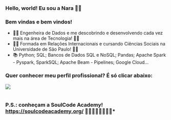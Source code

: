 ### Hello, world! Eu sou a Nara 🧑🏻


### Bem vindas e bem vindos!




- 👩‍🎓 Engenheira de Dados e me descobrindo e desenvolvendo cada vez mais na área de Tecnologia! 👩‍💻
- 👩‍🎓 Formada em Relações Internacionais e cursando Ciências Sociais na Universidade de São Paulo! 👩‍💻
- 📚  Python; SQL; Bancos de Dados SQL e NoSQL; Pandas; Apache Spark - Pyspark, SparkSQL; Apache Beam - Pipelines; Google Cloud...




### Quer conhecer meu perfil profissional? É só clicar abaixo: 

<a href="https://www.https://www.linkedin.com/in/nara-geciauskas-ramos-castillo/" target="_blank" rel="external"><img src="https://img.shields.io/badge/LinkedIn-0077B5?style=for-the-badge&logo=linkedin&logoColor=white" target="_blank"></a>

#
### P.S.: conheçam a SoulCode Academy! <https://soulcodeacademy.org/> 👨‍💻👩‍💻👩‍🏫👨‍🏫*
